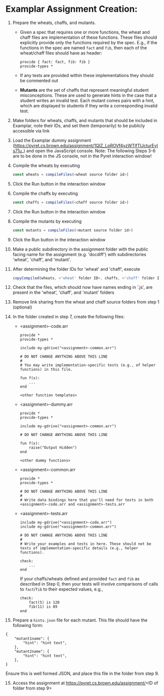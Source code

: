 # Examplar Assignment Creation:

1. Prepare the wheats, chaffs, and mutants.
    * Given a spec that requires one or more functions, the
      wheat and chaff files are implementation of these
      functions. These files should explicitly provide only the
      functions required by the spec. E.g., if the functions in
      the spec are named `fact` and `fib`, then each of the
      wheat/chaff files should have as header:
      ```
      provide { fact: fact, fib: fib }
      provide-types *
      ```
    * If any tests are provided within these implementations they
      should be commented out

    * **Mutants** are the set of chaffs that represent meaningful student misconceptions. These are used to generate hints in the case that
      a student writes an invalid test. Each mutant comes pairs with a hint, which are displayed to students if they write a corresponding invalid test.

2. Make folders for wheats, chaffs, and mutants that should be included in Examplar,
   note their IDs, and set them (temporarily) to be publicly accessible via link

3. Load the Examplar dummy assignment (https://pyret.cs.brown.edu/assignment/1QIZ_LpROVf4yzWTlfTIJcturEyIs71u_)
   and open the JavaScript console. Note: The following Steps 3-6
   are to be
   done in the JS console, not in the Pyret interaction
   window!

4. Compile the wheats by executing
    ```javascript
    const wheats = compileFiles(<wheat source folder id>)
    ```

5. Click the Run button in the interaction window

6. Compile the chaffs by executing
    ```javascript
    const chaffs = compileFiles(<chaff source folder id>)
    ```
7. Click the Run button in the interaction window

8. Compile the mutants by executing
    ```javascript
    const mutants = compileFiles(<mutant source folder id>)
    ```
9. Click the Run button in the interaction window

10. Make a public subdirectory in the assignment folder with the public facing
   name for the assignment (e.g. 'docdiff') with subdirectories 'wheat', 'chaff', and 'mutant'.

11. After determining the folder IDs for 'wheat' and 'chaff', execute
    ```javascript
    copyCompiled(wheats, <'wheat' folder ID>, chaffs, <'chaff' folder ID>, mutants,  <'mutant' folder ID> )
    ```

12.  Check that the files, which should now have names ending in '.js',
   are present in the 'wheat', 'chaff', and 'mutant' folders

13. Remove link sharing from the wheat and chaff source folders from step 1 (optional)

14. In the folder created in step 7, create the following files:
    * \<assignment>-code.arr
        ```
        provide *
        provide-types *

        include my-gdrive("<assignment>-common.arr")

        # DO NOT CHANGE ANYTHING ABOVE THIS LINE
        #
        # You may write implementation-specific tests (e.g., of helper functions) in this file.

        fun f(x):
            ...
        end

        <other function templates>
        ```

    * \<assignment>-dummy.arr
        ```
        provide *
        provide-types *

        include my-gdrive("<assignment>-common.arr")

        # DO NOT CHANGE ANYTHING ABOVE THIS LINE

        fun f(x):
            raise("Output Hidden")
        end

        <other dummy functions>
        ```

    * \<assignment>-common.arr
        ```
        provide *
        provide-types *

        # DO NOT CHANGE ANYTHING ABOVE THIS LINE
        #
        # Write data bindings here that you'll need for tests in both <assignment>-code.arr and <assignment>-tests.arr
        ```

    * \<assignment>-tests.arr
        ```
        include my-gdrive("<assignment>-code.arr")
        include my-gdrive("<assignment>-common.arr")

        # DO NOT CHANGE ANYTHING ABOVE THIS LINE
        #
        # Write your examples and tests in here. These should not be tests of implementation-specific details (e.g., helper functions).

        check:
            ...
        end
        ```
        If your chaffs/wheats defined and provided `fact` and `fib` as described in Step 0, then your tests will involve comparisons of calls to `fact`/`fib` to their expected values, e.g.,
        ```
        check:
            fact(5) is 120
            fib(11) is 89
        end
        ```


14. Prepare a `hints.json` file for each mutant.  This file should have the following form:
```
{
	"mutant1name": {
		"hint": "hint text",
	},
	"mutant2name": {
		"hint": "hint text",
	},
}
```

Ensure this is well formed JSON, and place this file in the folder from step 9.

15. Access the assignment at https://pyret.cs.brown.edu/assignment/<ID of folder from step 9>
